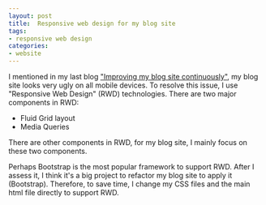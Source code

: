 ```yaml
---
layout: post
title:  Responsive web design for my blog site
tags: 
- responsive web design
categories:
- website
---
```



I mentioned in my last blog ["Improving my blog site continuously"](http://kunxuj.github.io/improving-my-blog-site-continuously/), my blog site looks very ugly on all mobile devices. To resolve this issue, I use "Responsive Web Design" (RWD) technologies. There are two major components in RWD:   

- Fluid Grid layout
- Media Queries 

There are other components in RWD, for my blog site, I mainly focus on these two components. 

Perhaps Bootstrap is the most popular framework to support RWD. After I assess it, I think it's a big project to refactor my blog site to apply it (Bootstrap). Therefore, to save time, I change my CSS files and the main html file directly to support RWD. 


  


